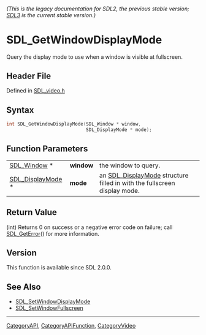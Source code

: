 ###### (This is the legacy documentation for SDL2, the previous stable version; [SDL3](https://wiki.libsdl.org/SDL3/) is the current stable version.)
# SDL_GetWindowDisplayMode

Query the display mode to use when a window is visible at fullscreen.

## Header File

Defined in [SDL_video.h](https://github.com/libsdl-org/SDL/blob/SDL2/include/SDL_video.h)

## Syntax

```c
int SDL_GetWindowDisplayMode(SDL_Window * window,
                             SDL_DisplayMode * mode);
```

## Function Parameters

|                                      |            |                                                                                             |
| ------------------------------------ | ---------- | ------------------------------------------------------------------------------------------- |
| [SDL_Window](SDL_Window) *           | **window** | the window to query.                                                                        |
| [SDL_DisplayMode](SDL_DisplayMode) * | **mode**   | an [SDL_DisplayMode](SDL_DisplayMode) structure filled in with the fullscreen display mode. |

## Return Value

(int) Returns 0 on success or a negative error code on failure; call
[SDL_GetError](SDL_GetError)() for more information.

## Version

This function is available since SDL 2.0.0.

## See Also

- [SDL_SetWindowDisplayMode](SDL_SetWindowDisplayMode)
- [SDL_SetWindowFullscreen](SDL_SetWindowFullscreen)

----
[CategoryAPI](CategoryAPI), [CategoryAPIFunction](CategoryAPIFunction), [CategoryVideo](CategoryVideo)

